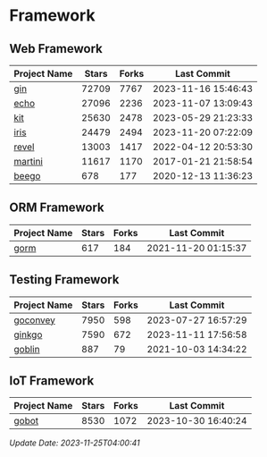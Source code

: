 # Framework

## Web Framework
| Project Name | Stars | Forks | Last Commit |
| ------------ | ----- | ----- | ----------- |
| [gin](https://github.com/gin-gonic/gin) | 72709 | 7767 | 2023-11-16 15:46:43 |
| [echo](https://github.com/labstack/echo) | 27096 | 2236 | 2023-11-07 13:09:43 |
| [kit](https://github.com/go-kit/kit) | 25630 | 2478 | 2023-05-29 21:23:33 |
| [iris](https://github.com/kataras/iris) | 24479 | 2494 | 2023-11-20 07:22:09 |
| [revel](https://github.com/revel/revel) | 13003 | 1417 | 2022-04-12 20:53:30 |
| [martini](https://github.com/go-martini/martini) | 11617 | 1170 | 2017-01-21 21:58:54 |
| [beego](https://github.com/astaxie/beego) | 678 | 177 | 2020-12-13 11:36:23 |

## ORM Framework
| Project Name | Stars | Forks | Last Commit |
| ------------ | ----- | ----- | ----------- |
| [gorm](https://github.com/jinzhu/gorm) | 617 | 184 | 2021-11-20 01:15:37 |

## Testing Framework
| Project Name | Stars | Forks | Last Commit |
| ------------ | ----- | ----- | ----------- |
| [goconvey](https://github.com/smartystreets/goconvey) | 7950 | 598 | 2023-07-27 16:57:29 |
| [ginkgo](https://github.com/onsi/ginkgo) | 7590 | 672 | 2023-11-11 17:56:58 |
| [goblin](https://github.com/franela/goblin) | 887 | 79 | 2021-10-03 14:34:22 |

## IoT Framework
| Project Name | Stars | Forks | Last Commit |
| ------------ | ----- | ----- | ----------- |
| [gobot](https://github.com/hybridgroup/gobot) | 8530 | 1072 | 2023-10-30 16:40:24 |

*Update Date: 2023-11-25T04:00:41*